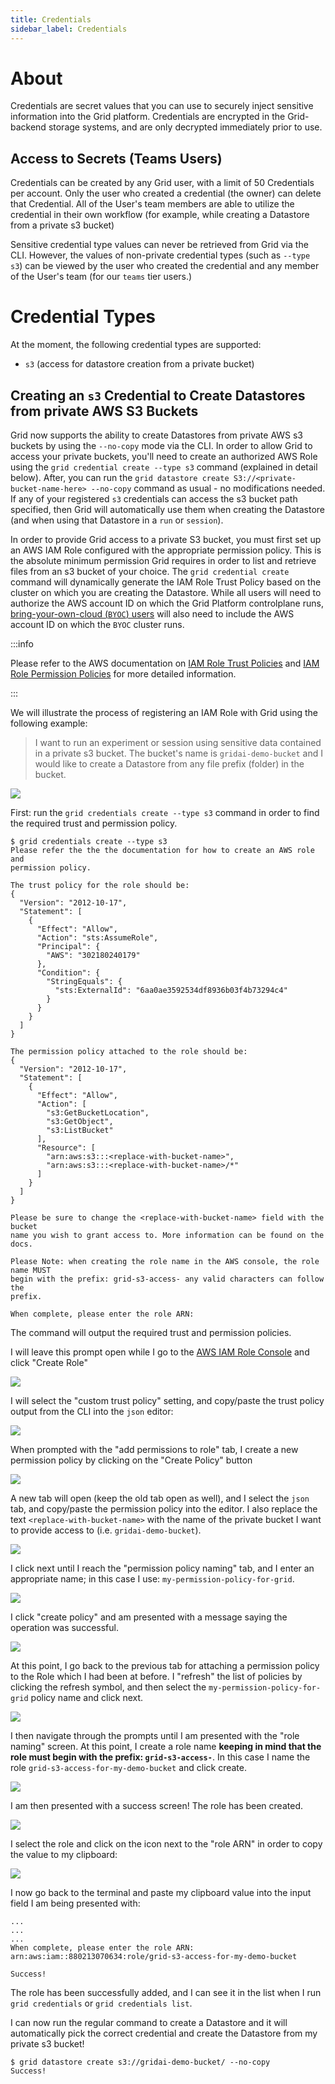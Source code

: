 ```yaml
--- 
title: Credentials
sidebar_label: Credentials
---
```


# About

Credentials are secret values that you can use to securely inject sensitive information into the
Grid platform. Credentials are encrypted in the Grid-backend storage
systems, and are only decrypted immediately prior to use.

## Access to Secrets (Teams Users)

Credentials can be created by any Grid user, with a limit of 50
Credentials per account. Only the user who created a credential (the owner) can
delete that Credential. All of the User's team members are able to utilize the credential in
their own workflow (for example, while creating a Datastore from a private s3 bucket)

Sensitive credential type values can never be retrieved from Grid via the CLI. However,
the values of non-private credential types (such as `--type s3`) can be viewed by the user
who created the credential and any member of the User's team (for our `teams` tier users.)

# Credential Types

At the moment, the following credential types are supported:

- `s3` (access for datastore creation from a private bucket)

## Creating an `s3` Credential to Create Datastores from private AWS S3 Buckets 

Grid now supports the ability to create Datastores from private AWS s3 buckets by using
the `--no-copy` mode via the CLI. In order to allow Grid to access your private buckets,
you'll need to create an authorized AWS Role using the `grid credential create --type s3`
command (explained in detail below). After, you can run the
`grid datastore create S3://<private-bucket-name-here> --no-copy` command as usual - no
modifications needed. If any of your registered `s3` credentials can access the s3 bucket
path specified, then Grid will automatically use them when creating the Datastore (and
when using that Datastore in a `run` or `session`).

In order to provide Grid access to a private S3 bucket, you must first set up an AWS IAM Role configured with the appropriate permission policy. This is the absolute minimum permission Grid requires in order to list and retrieve files from an s3 bucket of your choice. The `grid credential create` command will dynamically generate the IAM Role Trust Policy based on the cluster on which you are creating the Datastore. While all users will need to authorize the AWS account ID on which the Grid Platform controlplane runs, [bring-your-own-cloud (`BYOC`) users](./2_Custom%20Cloud%20Credentials/1_byoc.md) will also need to include the AWS account ID on which the `BYOC` cluster runs. 

:::info

Please refer to the AWS documentation on [IAM Role Trust
Policies](https://aws.amazon.com/blogs/security/how-to-use-trust-policies-with-iam-roles/)
and [IAM Role Permission
Policies](https://docs.aws.amazon.com/IAM/latest/UserGuide/access_policies.html) for more
detailed information.

:::

We will illustrate the process of registering an IAM Role with Grid using the following
example:

> I want to run an experiment or session using sensitive data contained in a private s3 bucket. The bucket's name is
> `gridai-demo-bucket` and I would like to create a Datastore from any file
> prefix (folder) in the bucket. 

![](../../static/images/credentials/demo_bucket_contents.png)

First: run the `grid credentials create --type s3` command in order to find the required trust and
permission policy.

```
$ grid credentials create --type s3
Please refer the the the documentation for how to create an AWS role and 
permission policy.

The trust policy for the role should be:
{
  "Version": "2012-10-17",
  "Statement": [
    {
      "Effect": "Allow",
      "Action": "sts:AssumeRole",
      "Principal": {
        "AWS": "302180240179"
      },
      "Condition": {
        "StringEquals": {
          "sts:ExternalId": "6aa0ae3592534df8936b03f4b73294c4"
        }
      }
    }
  ]
}

The permission policy attached to the role should be:
{
  "Version": "2012-10-17",
  "Statement": [
    {
      "Effect": "Allow",
      "Action": [
        "s3:GetBucketLocation",
        "s3:GetObject",
        "s3:ListBucket"
      ],
      "Resource": [
        "arn:aws:s3:::<replace-with-bucket-name>",
        "arn:aws:s3:::<replace-with-bucket-name>/*"
      ]
    }
  ]
}

Please be sure to change the <replace-with-bucket-name> field with the bucket 
name you wish to grant access to. More information can be found on the docs.

Please Note: when creating the role name in the AWS console, the role name MUST 
begin with the prefix: grid-s3-access- any valid characters can follow the 
prefix.

When complete, please enter the role ARN:
```

The command will output the required trust and permission policies. 

I will leave this prompt open while I go to the [AWS IAM Role
Console](https://us-east-1.console.aws.amazon.com/iamv2/home?region=us-east-1#/roles) and
click "Create Role"

![](../../static/images/credentials/role-console.png)

I will select the "custom trust policy" setting, and copy/paste the trust policy output
from the CLI into the `json` editor:

![](../../static/images/credentials/select_trusted_entity.png)

When prompted with the "add permissions to role" tab, I create a new permission
policy by clicking on the "Create Policy" button

![](../../static/images/credentials/add_permissions_to_role.png)

A new tab will open (keep the old tab open as well), and I select the `json` tab, and
copy/paste the permission policy into the editor. I also replace the text
`<replace-with-bucket-name>` with the name of the private bucket I want to provide access to
(i.e. `gridai-demo-bucket`). 

![](../../static/images/credentials/aws_permission_policy.png)

I click next until I reach the "permission policy naming" tab, and I enter an appropriate
name; in this case I use: `my-permission-policy-for-grid`. 

![](../../static/images/credentials/permission_policy_naming.png)

I click "create policy" and am presented with a message saying the operation was
successful.

![](../../static/images/credentials/permission_policy_created.png)

At this point, I go back to the previous tab for attaching a permission policy to the Role which
I had been at before. I "refresh" the list of policies by clicking the refresh symbol, and
then select the `my-permission-policy-for-grid` policy name and click next.

![](../../static/images/credentials/attach_permission_policy.png)

I then navigate through the prompts until I am presented with the "role naming" screen. At
this point, I create a role name **keeping in mind that the role must begin with the
prefix: `grid-s3-access-`**. In this case I name the role
`grid-s3-access-for-my-demo-bucket` and click create.

![](../../static/images/credentials/role_naming.png)

I am then presented with a success screen! The role has been created. 

![](../../static/images/credentials/role_created.png)

I select the role and click on the icon next to the "role ARN" in order to
copy the value to my clipboard:

![](../../static/images/credentials/arn_copy.png)

I now go back to the terminal and paste my clipboard value into the input field
I am being presented with:

```
...
...
...
When complete, please enter the role ARN: arn:aws:iam::880213070634:role/grid-s3-access-for-my-demo-bucket

Success!
```

The role has been successfully added, and I can see it in the list when I run `grid
credentials` or `grid credentials list`. 

I can now run the regular command to create a Datastore and it will
automatically pick the correct credential and create the Datastore from my private s3 bucket!

```
$ grid datastore create s3://gridai-demo-bucket/ --no-copy
Success!
```
